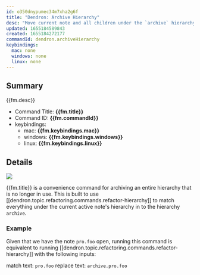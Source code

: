 ```yaml
---
id: o350dnypumec34m7xha2g6f
title: "Dendron: Archive Hierarchy"
desc: "Move current note and all children under the `archive` hierarchy"
updated: 1655184589843
created: 1655184272177
commandId: dendron.archiveHierarchy
keybindings:
  mac: none
  windows: none
  linux: none
---
```


## Summary

{{fm.desc}}

- Command Title: **{{fm.title}}**
- Command ID: **{{fm.commandId}}**
- keybindings:
  - mac: **{{fm.keybindings.mac}}**
  - windows: **{{fm.keybindings.windows}}**
  - linux: **{{fm.keybindings.linux}}**

## Details

<a href="https://www.loom.com/share/9698d5a4451b49d8b107f3ff67d97877"> <img style="" src="https://cdn.loom.com/sessions/thumbnails/9698d5a4451b49d8b107f3ff67d97877-with-play.gif"> </a>

{{fm.title}} is a convenience command for archiving an entire hierarchy that is no longer in use. This is built to use [[dendron.topic.refactoring.commands.refactor-hierarchy]] to match everything under the current active note's hierarchy in to the hierarchy `archive`.

### Example

Given that we have the note `pro.foo` open, running this command is equivalent to running [[dendron.topic.refactoring.commands.refactor-hierarchy]] with the following inputs:

match text: `pro.foo`
replace text: `archive.pro.foo`
